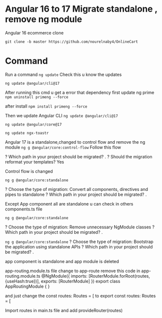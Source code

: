 # Angular 16 to 17 Migrate standalone , remove ng module
Angular 16 ecommerce clone
```
git clone -b master https://github.com/nourelnaby4/OnlineCart
```

# Command
Run a command
`ng update`
 Check this u know the updates

`ng update @angular/cli@17`

After running this cmd u get a error that dependency first update ng prime
`npm uninstall primeng --force`

after install
`npm install primeng --force`

Then we update Angular CLI
`ng update @angular/cli@17`

`ng update @angular/core@17`

`ng update ngx-toastr`

Angular 17 is a standalone,changed to control flow and remove the ng module
`ng g @angular/core:control-flow`
 Follow this flow

? Which path in your project should be migrated? .
? Should the migration reformat your templates? Yes

Control flow is changed

`ng g @angular/core:standalone`

? Choose the type of migration: Convert all components, directives and pipes to standalone
? Which path in your project should be migrated? .

Except App component all are standalone u can check in others components.ts file

`ng g @angular/core:standalone`

? Choose the type of migration: Remove unnecessary NgModule classes
? Which path in your project should be migrated? .

`ng g @angular/core:standalone`
? Choose the type of migration: Bootstrap the application using standalone APIs
? Which path in your project should be migrated? .

app component is standalone and app module is deleted


app-routing.module.ts file change to app-route
remove this code in app-routing.module.ts
 @NgModule({
  imports: [RouterModule.forRoot(routes,{useHash:true})],
  exports: [RouterModule]
})
export class AppRoutingModule { }


and just change the
 const routes: Routes = [
  to
export const routes: Routes = [


Import routes in main.ts file and add provideRouter(routes)

